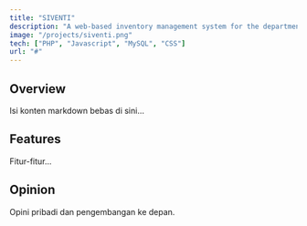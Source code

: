 ```yaml
---
title: "SIVENTI"
description: "A web-based inventory management system for the department of IT at State Polytechnic of Malang."
image: "/projects/siventi.png"
tech: ["PHP", "Javascript", "MySQL", "CSS"]
url: "#"
---
```


## Overview

Isi konten markdown bebas di sini...

## Features

Fitur-fitur...

## Opinion

Opini pribadi dan pengembangan ke depan.
